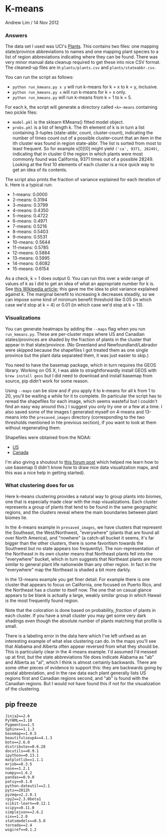 
# K-means

Andrew Lim / 14 Nov 2012

### Answers

The data set I used was UCI's [Plants](http://archive.ics.uci.edu/ml/datasets/Plants). This contains two files: one mapping state/province abbreviations to names and one mapping plant species to a list of region abbreviations indicating where they can be found. There was very minor manual data cleanup required to get these into nice CSV format. The cleaned-up files are in `plants/plants.csv` and `plants/stateabbr.csv`. 

You can run the script as follows: 

- `python run_kmeans.py x y` will run k-means for k = x to k = y, inclusive. 
- `python run_kmeans.py x` will run k-means for k = x only. 
- `python run_kmeans.py` will run k-means from k = 1 to k = 5. 

For each k, the script will generate a directory called `<k>-means` containing two pickle files: 

- `model.pkl` is the sklearn KMeans() fitted model object. 
- `probs.pkl` is a list of length k. The ith element of k is in turn a list containing 3-tuples (state-abbr, count, cluster-count), indicating the number of times count out of a possible cluster-count that an item in the ith cluster was found in region state-abbr. The list is sorted from most to least frequent. So for example x[0][0] might yield `('ca', 9371, 28249)`, indicating that in cluster 0 the region in which plants were most commonly found was California, 9371 times out of a possible 28249. Looking at the first 10 elements of each cluster is a nice quick way to get an idea of its contents. 

The script also prints the fraction of variance explained for each iteration of k. Here is a typical run:

 - 1-means: 0.0000
 - 2-means: 0.3194
 - 3-means: 0.3799
 - 4-means: 0.4350
 - 5-means: 0.4722
 - 6-means: 0.4971
 - 7-means: 0.5216
 - 8-means: 0.5403
 - 9-means: 0.5531
 - 10-means: 0.5644
 - 11-means: 0.5785
 - 12-means: 0.5884
 - 13-means: 0.5995
 - 14-means: 0.6082
 - 15-means: 0.6154

As a check, k = 1 does output 0. You can run this over a wide range of values of k as I did to get an idea of what an appropriate number for k is. See [this Wikipedia article](http://en.wikipedia.org/wiki/Determining_the_number_of_clusters_in_a_data_set]); this gave me the idea to plot variance explained against k. The marginal benefit to increasing k decreases steadily, so we can impose some kind of minimum benefit threshold like 0.05 (in which case we'd stop at k = 4) or 0.01 (in which case we'd stop at k = 13). 

### Visualizations

You can generate heatmaps by adding the `--maps` flag when you run `run_kmeans.py`. These are per-cluster maps where US and Canadian states/provinces are shaded by the fraction of plants in the cluster that appear in that state/province. (No Greenland and Newfoundland/Labrador were skipped because the shapefiles I got treated them as one single province but the plant data separated them, it was just easier to skip.)

You need to have the basemap package, which in turn requires the GEOS library. Working on OS X, I was able to straightforwardly install GEOS with `brew install geos` but I did need to download and install basemap from source, pip didn't work for some reason. 

Using `--maps` can be slow and if you apply it to k-means for all k from 1 to 20, you'll be waiting a while for it to complete. (In particular the script has to reread the shapefiles for each image, which seems wasteful but I couldn't find an easy way around this.) I suggest you only try one or a few at a time. I also saved some of the images I generated myself on 4-means and 13-means into the `presaved_images` directory (corresponding to the two thresholds mentioned in hte previous section), if you want to look at them without regenerating them. 

Shapefiles were obtained from the NOAA: 

- [US](http://www.nws.noaa.gov/geodata/catalog/national/html/us_state.htm)
- [Canada](http://www.nws.noaa.gov/geodata/catalog/national/html/province.htm)

I'm also giving a shoutout to [this forum post](http://osdir.com/ml/python.matplotlib.general/2005-09/msg00205.html) which helped me learn how to use basemap (I didn't know how to draw nice data visualization maps, and this was a nice help in getting started). 

### What clustering does for us

Here k-means clustering provides a natural way to group plants into biomes, one that is especially made clear with the map visualizations. Each cluster represents a group of plants that tend to be found in the same geographic regions, and the clusters reveal where the main boundaries between plant biomes lie. 

In the 4-means example in `presaved_images`, we have clusters that represent the Southeast, the West/Northwest, "everywhere" (plants that are found all over North America), and "nowhere" (a catch-all bucket it seems, it's far bigger than the other clusters, there is some favoritism towards the Southwest but no state appears too frequently). The non-representation of the Northeast in its own cluster means that Northeast plants fell into the "everywhere" bucket, which in turn suggests that Northeast plants are more similar to general plant life nationwide than any other region. In fact in the "everywhere" map the Northeast is shaded a bit more darkly. 

In the 13-means example you get finer detail. For example there is one cluster that appears to focus on California, one focused on Puerto Rico, and the Northeast has a cluster to itself now. The one that on casual glance appears to be blank is actually a large, weakly similar group in which Hawaii is the most frequently found region. 

Note that the coloration is done based on probability, _fraction_ of plants in each cluster. If you have a small cluster you may get some very dark shadings even though the absolute number of plants matching that profile is small. 

There is a labeling error in the data here which I've left unfixed as an interesting example of what else clustering can do. In the maps you'll see that Alabama and Alberta often appear reversed from what they should be. This is particularly clear in the 4-means example. I'd assumed I'd messed up at first, but the state abbreviations file does indicate Alabama as "ab" and Alberta as "al", which I think is almost certainly backwards. There are some other pieces of evidence to support this: they are backwards going by postal abbreviation, and in the raw data each plant generally lists US regions first and Canadian regions second, and "ab" is found with the Canadian regions. But I would not have found this if not for the visualization of the clustering. 

## pip freeze

    Jinja2==2.6
    PyYAML==3.10
    Pygments==1.5
    Sphinx==1.1.3
    basemap==1.0.5
    beautifulsoup4==4.1.3
    boto==2.6.0
    distribute==0.6.28
    docutils==0.9.1
    ipython==0.13.1
    matplotlib==1.1.1
    mrjob==0.3.5
    nose==1.2.1
    numpy==1.6.2
    pandas==0.9.0
    patsy==0.1.0
    python-dateutil==2.1
    pytz==2012h
    pyzmq==2.2.0.1
    rpy2==2.3.0beta1
    scikit-learn==0.12.1
    scipy==0.11.0
    simplejson==2.6.2
    six==1.2.0
    statsmodels==0.5.0
    tornado==2.4
    wsgiref==0.1.2
